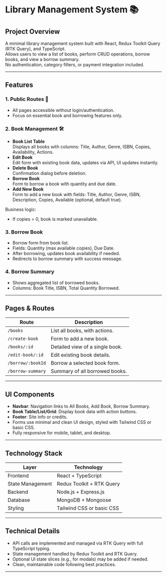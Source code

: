 # Library Management System 📚

## Project Overview
A minimal library management system built with React, Redux Toolkit Query (RTK Query), and TypeScript.  
Allows users to view a list of books, perform CRUD operations, borrow books, and view a borrow summary.  
No authentication, category filters, or payment integration included.

---

## Features

### 1. Public Routes 🚀
- All pages accessible without login/authentication.
- Focus on essential book and borrowing features only.

### 2. Book Management 🛠️
- **Book List Table**  
  Displays all books with columns: Title, Author, Genre, ISBN, Copies, Availability, Actions.
- **Edit Book**  
  Edit form with existing book data, updates via API, UI updates instantly.
- **Delete Book**  
  Confirmation dialog before deletion.
- **Borrow Book**  
  Form to borrow a book with quantity and due date.
- **Add New Book**  
  Form to add a new book with fields: Title, Author, Genre, ISBN, Description, Copies, Available (optional, default true).

Business logic:  
- If copies = 0, book is marked unavailable.

### 3. Borrow Book
- Borrow form from book list.
- Fields: Quantity (max available copies), Due Date.
- After borrowing, updates book availability if needed.
- Redirects to borrow summary with success message.

### 4. Borrow Summary
- Shows aggregated list of borrowed books.
- Columns: Book Title, ISBN, Total Quantity Borrowed.

---

## Pages & Routes

| Route               | Description                         |
|---------------------|-----------------------------------|
| `/books`            | List all books, with actions.     |
| `/create-book`      | Form to add a new book.            |
| `/books/:id`        | Detailed view of a single book.    |
| `/edit-book/:id`    | Edit existing book details.        |
| `/borrow/:bookId`   | Borrow a selected book form.       |
| `/borrow-summary`   | Summary of all borrowed books.     |

---

## UI Components

- **Navbar**: Navigation links to All Books, Add Book, Borrow Summary.
- **Book Table/List/Grid**: Display book data with action buttons.
- **Footer**: Site info or credits.
- Forms use minimal and clean UI design, styled with Tailwind CSS or basic CSS.
- Fully responsive for mobile, tablet, and desktop.

---

## Technology Stack

| Layer           | Technology                  |
|-----------------|-----------------------------|
| Frontend        | React + TypeScript          |
| State Management| Redux Toolkit + RTK Query   |
| Backend         | Node.js + Express.js        |
| Database        | MongoDB + Mongoose          |
| Styling         | Tailwind CSS or basic CSS   |

---

## Technical Details

- API calls are implemented and managed via RTK Query with full TypeScript typing.
- State management handled by Redux Toolkit and RTK Query.
- Optional UI state slices (e.g., for modals) may be added if needed.
- Clean, maintainable code following best practices.

---
